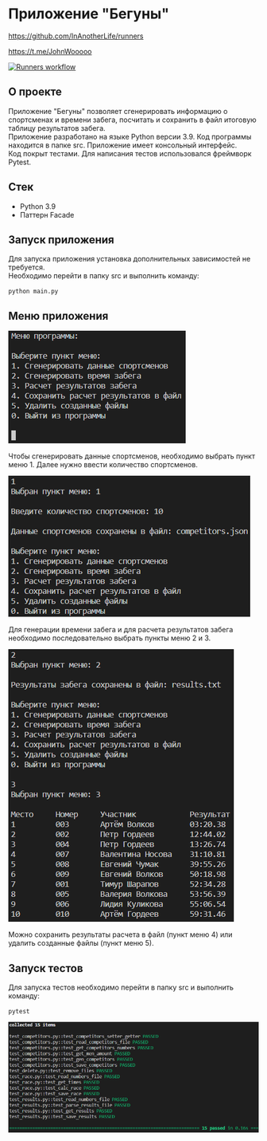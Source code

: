 # Приложение "Бегуны"

https://github.com/InAnotherLife/runners

https://t.me/JohnWooooo

[![Runners workflow](https://github.com/InAnotherLife/runners/actions/workflows/main.yml/badge.svg)](https://github.com/InAnotherLife/runners/actions/workflows/main.yml)

## О проекте
Приложение "Бегуны" позволяет сгенерировать информацию о спортсменах и времени забега, посчитать и сохранить в файл итоговую таблицу результатов забега.\
Приложение разработано на языке Python версии 3.9. Код программы находится в папке src. Приложение имеет консольный интерфейс.\
Код покрыт тестами. Для написания тестов использовался фреймворк Pytest.

## Стек
* Python 3.9
* Паттерн Facade

## Запуск приложения
Для запуска приложения установка дополнительных зависимостей не требуется.\
Необходимо перейти в папку src и выполнить команду:
```
python main.py
```

## Меню приложения

![Меню приложения](img/1.PNG)

Чтобы сгенерировать данные спортсменов, необходимо выбрать пункт меню 1. Далее нужно ввести количество спортсменов.

![Данные спортсменов](img/2.PNG)

Для генерации времени забега и для расчета результатов забега необходимо последовательно выбрать пункты меню 2 и 3.

![Результаты забега](img/3.PNG)

Можно сохранить результаты расчета в файл (пункт меню 4) или удалить созданные файлы (пункт меню 5).

## Запуск тестов
Для запуска тестов необходимо перейти в папку src и выполнить команду:
```
pytest
```
![Результаты тестирования](img/4.PNG)
